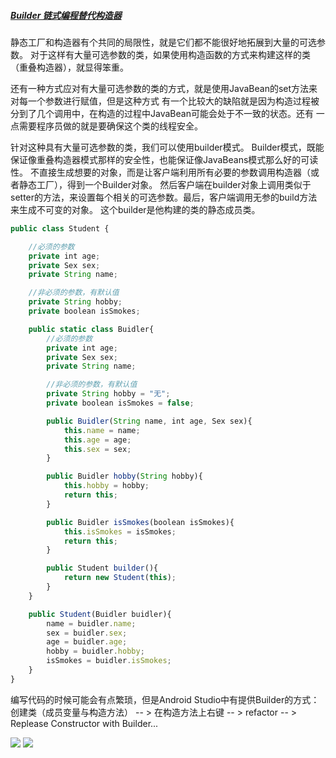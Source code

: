 ##### [Builder 链式编程替代构造器](http://coolview.github.io/2016/04/28/Effective-Java-%E8%AF%BB%E4%B9%A6%E7%AC%94%E8%AE%B002-%E9%81%87%E5%88%B0%E5%A4%9A%E4%B8%AA%E6%9E%84%E9%80%A0%E5%99%A8%E5%8F%82%E6%95%B0%E6%97%B6%E8%A6%81%E8%80%83%E8%99%91%E7%94%A8%E6%9E%84%E5%BB%BA%E5%99%A8/)

静态工厂和构造器有个共同的局限性，就是它们都不能很好地拓展到大量的可选参数。
对于这样有大量可选参数的类，如果使用构造函数的方式来构建这样的类（重叠构造器），就显得笨重。

还有一种方式应对有大量可选参数的类的方式，就是使用JavaBean的set方法来对每一个参数进行赋值，但是这种方式
有一个比较大的缺陷就是因为构造过程被分到了几个调用中，在构造的过程中JavaBean可能会处于不一致的状态。还有
一点需要程序员做的就是要确保这个类的线程安全。

针对这种具有大量可选参数的类，我们可以使用builder模式。
Builder模式，既能保证像重叠构造器模式那样的安全性，也能保证像JavaBeans模式那么好的可读性。
不直接生成想要的对象，而是让客户端利用所有必要的参数调用构造器（或者静态工厂），得到一个Builder对象。
然后客户端在builder对象上调用类似于setter的方法，来设置每个相关的可选参数。最后，客户端调用无参的build方法来生成不可变的对象。
这个builder是他构建的类的静态成员类。

```javascript
public class Student {

    //必须的参数
    private int age;
    private Sex sex;
    private String name;

    //非必须的参数，有默认值
    private String hobby;
    private boolean isSmokes;

    public static class Buidler{
        //必须的参数
        private int age;
        private Sex sex;
        private String name;

        //非必须的参数，有默认值
        private String hobby = "无";
        private boolean isSmokes = false;

        public Buidler(String name, int age, Sex sex){
            this.name = name;
            this.age = age;
            this.sex = sex;
        }

        public Buidler hobby(String hobby){
            this.hobby = hobby;
            return this;
        }

        public Buidler isSmokes(boolean isSmokes){
            this.isSmokes = isSmokes;
            return this;
        }

        public Student builder(){
            return new Student(this);
        }
    }

    public Student(Buidler buidler){
        name = buidler.name;
        sex = buidler.sex;
        age = buidler.age;
        hobby = buidler.hobby;
        isSmokes = buidler.isSmokes;
    }
}
```
编写代码的时候可能会有点繁琐，但是Android Studio中有提供Builder的方式：
创建类（成员变量与构造方法） -- >  在构造方法上右键  -- >  refactor  -- >  Replease Constructor with Builder...

<img src="http://img.blog.csdn.net/20150903224054423">
<img src="http://img.blog.csdn.net/20150903224237108">